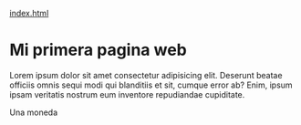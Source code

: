 [index.html](https://github.com/user-attachments/files/22492651/index.html)
<!DOCTYPE html>
<html lang="es">
<head>
    <meta charset="UTF-8">
    <meta name="viewport" content="width=device-width, initial-scale=1.0">
    <title>Coches</title>
</head>
<body>
    <h1>Mi primera pagina web</h1>
    <p>Lorem ipsum dolor sit amet consectetur adipisicing elit. Deserunt beatae officiis omnis sequi modi qui blanditiis et sit, cumque error ab? Enim, ipsum ipsam veritatis nostrum eum inventore repudiandae cupiditate.</p>
    <p>Una moneda</p>
</body>
</html>
